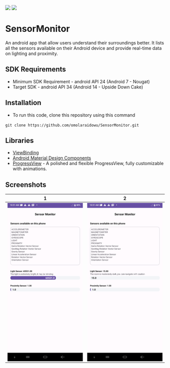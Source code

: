 <img src="https://img.shields.io/badge/made%20with-kotlin-blue.svg?style=plastic"> <img src="https://img.shields.io/badge/API-24%2B-brightgreen.svg?style=plastic">
<br>

# SensorMonitor
An android app that allow users understand their surroundings better. It lists all the sensors available on their Android device and provide real-time data on lighting and proximity.

## SDK Requirements
- Minimum SDK Requirement - android API 24 (Android 7 - Nougat)
- Target SDK - android API 34 (Android 14 - Upside Down Cake)

## Installation
 - To run this code, clone this repository using this command

`git clone https://github.com/omolaraidowu/SensorMonitor.git`

## Libraries 
 * [ViewBinding](https://developer.android.com/topic/libraries/view-binding)
 * [Android Material Design Components](https://material.io/develop/android/docs/getting-started)
 * [ProgressView](https://github.com/skydoves/ProgressView) - A polished and flexible ProgressView, fully customizable with animations.

## Screenshots
1 | 2 |
| :---------------: | :---------------: |
| <img src="https://github.com/OmolaraIdowu/SensorMonitor/blob/master/screenshots/Image_1.png" align="center" width="100%" alt="Screen 1"> | <img src="https://github.com/OmolaraIdowu/SensorMonitor/blob/master/screenshots/Image_2.png" align="center" width="100%" alt="Screen 2">
